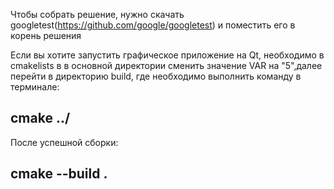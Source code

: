 Чтобы собрать решение, нужно скачать googletest(https://github.com/google/googletest) и поместить его в корень решения

Если вы хотите запустить графическое приложение на Qt, необходимо в cmakelists в в основной директории сменить значение VAR на "5",далее перейти в директорию build, где необходимо выполнить команду в терминале:

cmake ../
---

После успешной сборки:

cmake --build .
---
